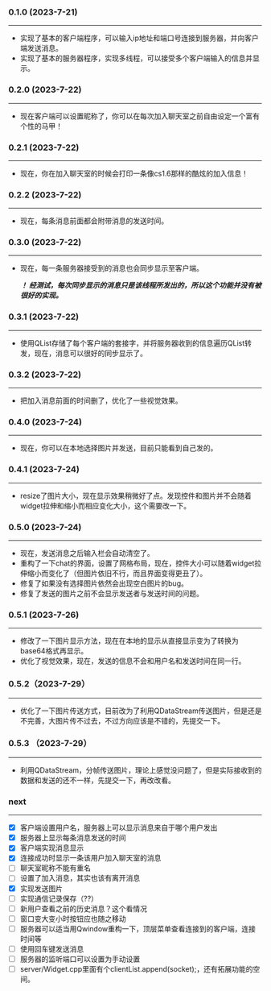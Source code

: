 ### 0.1.0 (2023-7-21)

----------------
+ 实现了基本的客户端程序，可以输入ip地址和端口号连接到服务器，并向客户端发送消息。
+ 实现了基本的服务器程序，实现多线程，可以接受多个客户端输入的信息并显示。  

### 0.2.0 (2023-7-22)

----------------
+ 现在客户端可以设置昵称了，你可以在每次加入聊天室之前自由设定一个富有个性的马甲！

### 0.2.1 (2023-7-22)

----------------
+ 现在，你在加入聊天室的时候会打印一条像cs1.6那样的酷炫的加入信息！

### 0.2.2 (2023-7-22)

----------------
+ 现在，每条消息前面都会附带消息的发送时间。

### 0.3.0 (2023-7-22)

----------------
+ 现在，每一条服务器接受到的消息也会同步显示至客户端。

    ***！ 经测试，每次同步显示的消息只是该线程所发出的，所以这个功能并没有被很好的实现。***

### 0.3.1 (2023-7-22)

----------------
+ 使用QList存储了每个客户端的套接字，并将服务器收到的信息遍历QList转发，现在，消息可以很好的同步显示了。

### 0.3.2 (2023-7-22)

----------------
+ 把加入消息前面的时间删了，优化了一些视觉效果。

### 0.4.0 (2023-7-24)

----------------
+ 现在，你可以在本地选择图片并发送，目前只能看到自己发的。

### 0.4.1 (2023-7-24)

----------------
+ resize了图片大小，现在显示效果稍微好了点。发现控件和图片并不会随着widget拉伸和缩小而相应变化大小，这个需要改一下。

### 0.5.0 (2023-7-24)

----------------
+ 现在，发送消息之后输入栏会自动清空了。
+ 重构了一下chat的界面，设置了网格布局，现在，控件大小可以随着widget拉伸缩小而变化了（但图片依旧不行，而且界面变得更丑了）。
+ 修复了如果没有选择图片依然会出现空白图片的bug。
+ 修复了发送的图片之前不会显示发送者与发送时间的问题。
  
### 0.5.1 (2023-7-26)

----------------
+ 修改了一下图片显示方法，现在在本地的显示从直接显示变为了转换为base64格式再显示。
+ 优化了视觉效果，现在，发送的信息不会和用户名和发送时间在同一行。

### 0.5.2（2023-7-29）

----------------
+ 优化了一下图片传送方式，目前改为了利用QDataStream传送图片，但是还是不完善，大图片传不过去，不过方向应该是不错的，先提交一下。

### 0.5.3 （2023-7-29）

----------------
+ 利用QDataStream，分帧传送图片，理论上感觉没问题了，但是实际接收到的数据和发送的还不一样，先提交一下，再改改看。

### next

----------------
- [x] 客户端设置用户名，服务器上可以显示消息来自于哪个用户发出
- [x] 服务器上显示每条消息发送的时间
- [x] 客户端实现消息显示
- [x] 连接成功时显示一条该用户加入聊天室的消息
- [ ] 聊天室昵称不能有重名
- [ ] 设置了加入消息，其实也该有离开消息
- [x] 实现发送图片
- [ ] 实现通信记录保存（??）
- [ ] 新用户查看之前的历史消息？这个看情况
- [ ] 窗口变大变小时按钮应也随之移动
- [ ] 服务器可以适当用Qwindow重构一下，顶层菜单查看连接到的客户端，连接时间等
- [ ] 使用回车键发送消息
- [ ] 服务器的监听端口可以设置为手动设置
- [ ] server/Widget.cpp里面有个clientList.append(socket);，还有拓展功能的空间。